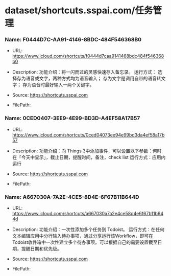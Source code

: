 # dataset/shortcuts.sspai.com/任务管理

### Name: F0444D7C-AA91-4146-8BDC-484F546368B0

- URL: https://www.icloud.com/shortcuts/f0444d7caa9141468bdc484f546368b0

- Description: 功能介绍：将一闪而过的灵感快速存入备忘录。 运行方式：
选择存为语音或文字，两种方式均为语音输入；
存为文字是调用自带的语音转文字；
存为语音时最好输入一两个关键字。 

- Source: https://shortcuts.sspai.com

- FilePath: 

### Name: 0CED0407-3EE9-4E99-BD3D-A4EF58A17B57

- URL: https://www.icloud.com/shortcuts/0ced04073ee94e99bd3da4ef58a17b57

- Description: 功能介绍：向 Things 3中添加事件，可以设置以下参数：何时在「今天中显示」，截止日期，提醒时间，备注，check list 运行方式：应用内运行 

- Source: https://shortcuts.sspai.com

- FilePath: 

### Name: A667030A-7A2E-4CE5-8D4E-6F67B11B644D

- URL: https://www.icloud.com/shortcuts/a667030a7a2e4ce58d4e6f67b11b644d

- Description: 功能介绍：一次性添加多个任务到 Todoist。 运行方式：在任何文本编辑应用中分行输入待办事项，通过分享运行该Workflow，即可在Todoist收件箱中一次性建立多个待办事项。可以根据自己的需要设置截至日期，提醒日期和优先级。 

- Source: https://shortcuts.sspai.com

- FilePath: 

